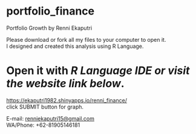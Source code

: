 # portfolio_finance
Portfolio Growth by Renni Ekaputri


Please download or fork all my files to your computer to open it.</br>
I designed and created this analysis using R Language.


# Open it with *R Language IDE or visit the website link below*.

https://ekaputri1982.shinyapps.io/renni_finance/  </br>
click SUBMIT button for graph.

E-mail: renniekaputri15@gmail.com </br>
WA/Phone: +62-81905146181
